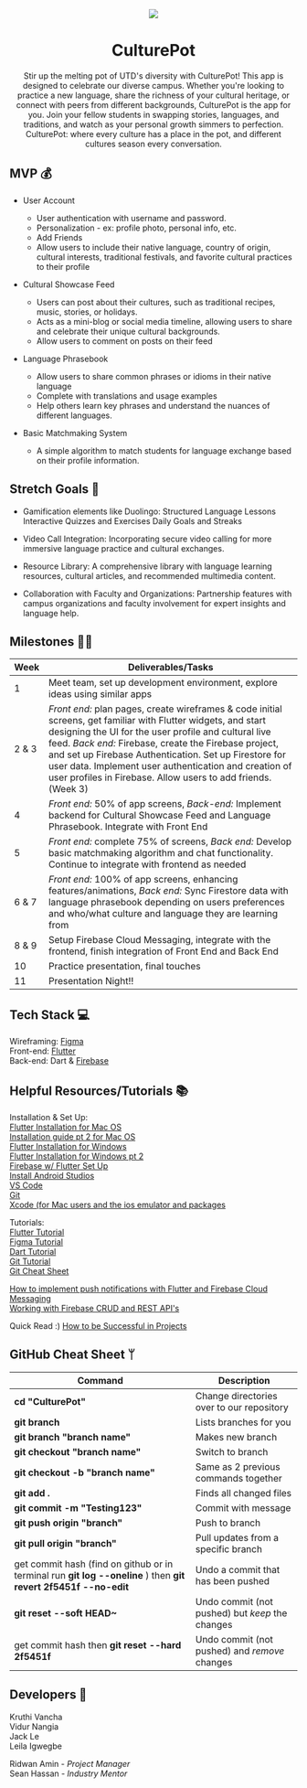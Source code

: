 
<p align="center"> <img src="https://media.giphy.com/media/9JgeSP0jlRAVBOG9FD/giphy.gif" /> </p>

<h1 align="center"> CulturePot </h1>

<div align="center"> Stir up the melting pot of UTD's diversity with CulturePot! This app is designed to celebrate our diverse campus. Whether you're looking to practice a new language, share the richness of your cultural heritage, or connect with peers from different backgrounds, CulturePot is the app for you. Join your fellow students in swapping stories, languages, and traditions, and watch as your personal growth simmers to perfection. CulturePot: where every culture has a place in the pot, and different cultures season every conversation.
</div>

## MVP 💰

 -  User Account
	 -   User authentication with username and password.
	 -   Personalization - ex: profile photo, personal info, etc.
    -   Add Friends
    -    Allow users to include their native language, country of origin, cultural interests, traditional festivals, and favorite cultural practices to their profile


 - Cultural Showcase Feed
	 -  Users can post about their cultures, such as traditional recipes, music, stories, or holidays.
	 -   Acts as a mini-blog or social media timeline, allowing users to share and celebrate their unique cultural backgrounds.
    -   Allow users to comment on posts on their feed

 -   Language Phrasebook
	 -   Allow users to share common phrases or idioms in their native language
	 -   Complete with translations and usage examples
     -    Help others learn key phrases and understand the nuances of different languages.



      
 - Basic Matchmaking System
	 -   A simple algorithm to match students for language exchange based on their profile information.

## Stretch Goals 🙆
-   Gamification elements like Duolingo: Structured Language Lessons
Interactive Quizzes and Exercises
Daily Goals and Streaks

-  Video Call Integration: Incorporating secure video calling for more immersive language practice and cultural exchanges.
-  Resource Library: A comprehensive library with language learning resources, cultural articles, and recommended multimedia content.
-   Collaboration with Faculty and Organizations: Partnership features with campus organizations and faculty involvement for expert insights and language help.


## Milestones 🏃‍♂️
|Week| Deliverables/Tasks |
|--|--|
| 1 | Meet team, set up development environment, explore ideas using similar apps |
| 2 & 3 | *Front end:* plan pages, create wireframes & code initial screens, get familiar with Flutter widgets, and start designing the UI for the user profile and cultural live feed. *Back end:* Firebase, create the Firebase project, and set up Firebase Authentication. Set up Firestore for user data. Implement user authentication and creation of user profiles in Firebase. Allow users to add friends. (Week 3)|
| 4 |*Front end:* 50% of app screens, *Back-end:* Implement backend for Cultural Showcase Feed and Language Phrasebook. Integrate with Front End|
| 5 | *Front end:* complete 75% of screens, *Back end:* Develop basic matchmaking algorithm and chat functionality. Continue to integrate with frontend as needed | 
| 6 & 7 | *Front end:* 100% of app screens, enhancing features/animations, *Back end:* Sync Firestore data with language phrasebook depending on users preferences and who/what culture and language they are learning from  |
| 8 & 9 | Setup Firebase Cloud Messaging, integrate with the frontend, finish integration of Front End and Back End|
| 10 | Practice presentation, final touches|
| 11 | Presentation Night!!|

## Tech Stack 💻
Wireframing: [Figma](https://www.figma.com/)  
Front-end: [Flutter](https://docs.flutter.dev/get-started/install)   
Back-end: Dart & [Firebase](https://firebase.google.com/)   
 
## Helpful Resources/Tutorials 📚
Installation & Set Up:  
[Flutter Installation for Mac OS](https://www.youtube.com/watch?v=fzAg7lOWqVE)    
[Installation guide pt 2 for Mac OS](https://www.youtube.com/playlist?list=PL82uaKJraAII8HJjA98l-M6qb_teI97kW)  
[Flutter Installation for Windows](https://www.youtube.com/watch?v=5JBlvjH8ChA)  
[Flutter Installation for Windows pt 2](https://www.youtube.com/watch?v=fDnqXmLSqtg)  
[Firebase w/ Flutter Set Up](https://www.youtube.com/watch?v=EXp0gq9kGxI&t=15s)  
[Install Android Studios](https://developer.android.com/studio/install?gclid=CjwKCAiAuOieBhAIEiwAgjCvcjwYSPTJuW9nn167xix8BzL8KzlDuCIwczz-JaqpBWLl1LyPWHwV1xoCWf0QAvD_BwE&gclsrc=aw.ds#mac)  
[VS Code](https://code.visualstudio.com/download)  
[Git](https://git-scm.com/downloads)  
[Xcode (for Mac users and the ios emulator and packages](https://apps.apple.com/us/app/xcode/id497799835?mt=12)


Tutorials:  
[Flutter Tutorial](https://www.youtube.com/playlist?list=PL4cUxeGkcC9jLYyp2Aoh6hcWuxFDX6PBJ)  
[Figma Tutorial](https://www.youtube.com/watch?v=FTFaQWZBqQ8)  
[Dart Tutorial](https://www.youtube.com/watch?v=veMhOYRib9o&t=812s)  
[Git Tutorial](https://www.youtube.com/watch?v=USjZcfj8yxE)  
[Git Cheat Sheet](https://education.github.com/git-cheat-sheet-education.pdf)  


[How to implement push notifications with Flutter and Firebase Cloud Messaging](https://www.youtube.com/watch?v=AUU6gbDni4Q)  
[Working with Firebase CRUD and REST API's](https://www.youtube.com/watch?v=ErP_xomHKTw)

    

Quick Read :)
[How to be Successful in Projects](https://docs.google.com/document/d/18Zi3DrKG5e6g5Bojr8iqxIu6VIGl86YBSFlsnJnlM88/edit)

## GitHub Cheat Sheet ᛘ


| Command | Description |
| ------ | ------ |
| **cd "CulturePot"** | Change directories over to our repository |
| **git branch** | Lists branches for you |
| **git branch "branch name"** | Makes new branch |
| **git checkout "branch name"** | Switch to branch |
| **git checkout -b "branch name"** | Same as 2 previous commands together |
| **git add .**| Finds all changed files |
| **git commit -m "Testing123"** | Commit with message |
| **git push origin "branch"** | Push to branch |
| **git pull origin "branch"** | Pull updates from a specific branch |
| get commit hash (find on github or in terminal run **git log --oneline** ) then **git revert 2f5451f --no-edit**| Undo a commit that has been pushed |
| **git reset --soft HEAD~** | Undo commit (not pushed) but *keep* the changes |
| get commit hash then **git reset --hard 2f5451f** | Undo commit (not pushed) and *remove*  changes |

## Developers 👥
Kruthi Vancha \
Vidur Nangia    
Jack Le   
Leila Igwegbe



Ridwan Amin - *Project Manager*  
Sean Hassan - *Industry Mentor*
